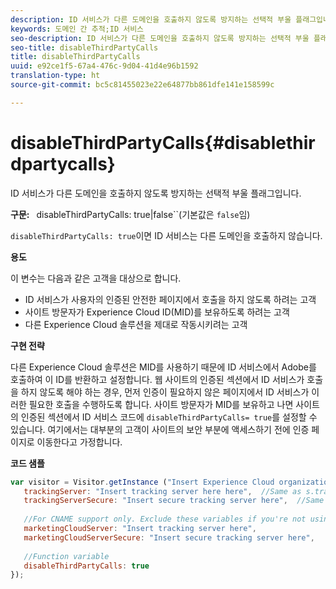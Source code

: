 ```yaml
---
description: ID 서비스가 다른 도메인을 호출하지 않도록 방지하는 선택적 부울 플래그입니다.
keywords: 도메인 간 추적;ID 서비스
seo-description: ID 서비스가 다른 도메인을 호출하지 않도록 방지하는 선택적 부울 플래그입니다.
seo-title: disableThirdPartyCalls
title: disableThirdPartyCalls
uuid: e92ce1f5-67a4-476c-9d04-41d4e96b1592
translation-type: ht
source-git-commit: bc5c81455023e22e64877bb861dfe141e158599c

---
```



# disableThirdPartyCalls{#disablethirdpartycalls}

ID 서비스가 다른 도메인을 호출하지 않도록 방지하는 선택적 부울 플래그입니다.

**구문:** ` `disableThirdPartyCalls: true|false``(기본값은 `false`임)

`disableThirdPartyCalls: true`이면 ID 서비스는 다른 도메인을 호출하지 않습니다.

**용도**

이 변수는 다음과 같은 고객을 대상으로 합니다.

* ID 서비스가 사용자의 인증된 안전한 페이지에서 호출을 하지 않도록 하려는 고객
* 사이트 방문자가 Experience Cloud ID(MID)를 보유하도록 하려는 고객
* 다른 Experience Cloud 솔루션을 제대로 작동시키려는 고객

**구현 전략**

다른 Experience Cloud 솔루션은 MID를 사용하기 때문에 ID 서비스에서 Adobe를 호출하여 이 ID를 반환하고 설정합니다. 웹 사이트의 인증된 섹션에서 ID 서비스가 호출을 하지 않도록 해야 하는 경우, 먼저 인증이 필요하지 않은 페이지에서 ID 서비스가 이러한 필요한 호출을 수행하도록 합니다. 사이트 방문자가 MID를 보유하고 나면 사이트의 인증된 섹션에서 ID 서비스 코드에 `disableThirdPartyCalls= true`를 설정할 수 있습니다. 여기에서는 대부분의 고객이 사이트의 보안 부분에 액세스하기 전에 인증 페이지로 이동한다고 가정합니다.

**코드 샘플**

```js
var visitor = Visitor.getInstance ("Insert Experience Cloud organization ID here",{ 
   trackingServer: "Insert tracking server here here",  //Same as s.trackingServer 
   trackingServerSecure: "Insert secure tracking server here",  //Same as s.trackingServerSecure 
 
   //For CNAME support only. Exclude these variables if you're not using CNAME 
   marketingCloudServer: "Insert tracking server here", 
   marketingCloudServerSecure: "Insert secure tracking server here", 
 
   //Function variable 
   disableThirdPartyCalls: true 
}); 
```

